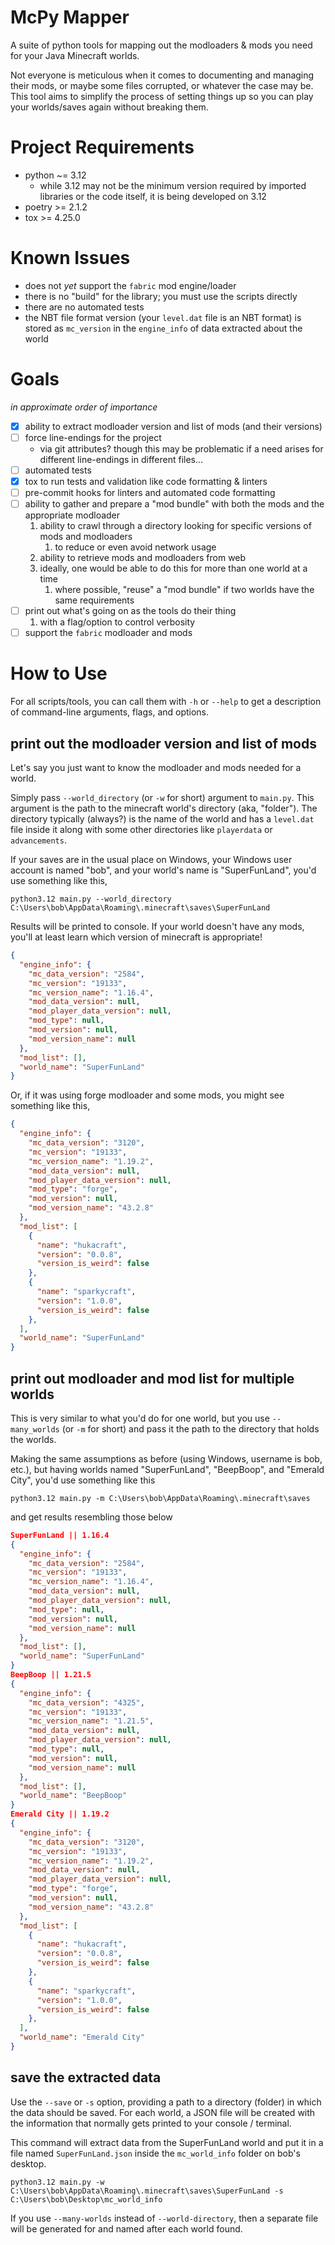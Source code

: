 # McPy Mapper
A suite of python tools for mapping out the modloaders & mods you need for your Java Minecraft worlds.

Not everyone is meticulous when it comes to documenting and managing their mods, or maybe some files corrupted, or whatever the case may be.
This tool aims to simplify the process of setting things up so you can play your worlds/saves again without breaking them.

# Project Requirements
- python ~= 3.12
  - while 3.12 may not be the minimum version required by imported libraries or the code itself, it is being developed on 3.12
- poetry >= 2.1.2
- tox >= 4.25.0

# Known Issues
- does not _yet_ support the `fabric` mod engine/loader
- there is no "build" for the library; you must use the scripts directly
- there are no automated tests
- the NBT file format version (your `level.dat` file is an NBT format) is stored as `mc_version` in the `engine_info` of data extracted about the world

# Goals
_in approximate order of importance_

- [x] ability to extract modloader version and list of mods (and their versions)
- [ ] force line-endings for the project
  - via git attributes? though this may be problematic if a need arises for different line-endings in different files...
- [ ] automated tests
- [x] tox to run tests and validation like code formatting & linters
- [ ] pre-commit hooks for linters and automated code formatting
- [ ] ability to gather and prepare a "mod bundle" with both the mods and the appropriate modloader 
   1. ability to crawl through a directory looking for specific versions of mods and modloaders 
      1. to reduce or even avoid network usage
   2. ability to retrieve mods and modloaders from web
   3. ideally, one would be able to do this for more than one world at a time
      1. where possible, "reuse" a "mod bundle" if two worlds have the same requirements 
- [ ] print out what's going on as the tools do their thing
   1. with a flag/option to control verbosity
- [ ] support the `fabric` modloader and mods

# How to Use
For all scripts/tools, you can call them with `-h` or `--help` to get a description of command-line arguments, flags, and options.

## print out the modloader version and list of mods
Let's say you just want to know the modloader and mods needed for a world.

Simply pass `--world_directory` (or `-w` for short) argument to `main.py`.
This argument is the path to the minecraft world's directory (aka, "folder").
The directory typically (always?) is the name of the world and has a `level.dat` file inside it along with some other directories like `playerdata` or `advancements`.

If your saves are in the usual place on Windows, 
your Windows user account is named "bob", 
and your world's name is "SuperFunLand",
you'd use something like this,
```shell
python3.12 main.py --world_directory C:\Users\bob\AppData\Roaming\.minecraft\saves\SuperFunLand
```

Results will be printed to console.
If your world doesn't have any mods, you'll at least learn which version of minecraft is appropriate!
```json lines
{
  "engine_info": {
    "mc_data_version": "2584",
    "mc_version": "19133",
    "mc_version_name": "1.16.4",
    "mod_data_version": null,
    "mod_player_data_version": null,
    "mod_type": null,
    "mod_version": null,
    "mod_version_name": null
  },
  "mod_list": [],
  "world_name": "SuperFunLand"
}
```

Or, if it was using forge modloader and some mods, you might see something like this,
```json lines
{
  "engine_info": {
    "mc_data_version": "3120",
    "mc_version": "19133",
    "mc_version_name": "1.19.2",
    "mod_data_version": null,
    "mod_player_data_version": null,
    "mod_type": "forge",
    "mod_version": null,
    "mod_version_name": "43.2.8"
  },
  "mod_list": [
    {
      "name": "hukacraft",
      "version": "0.0.8",
      "version_is_weird": false
    },
    {
      "name": "sparkycraft",
      "version": "1.0.0",
      "version_is_weird": false
    },
  ],
  "world_name": "SuperFunLand"
}
```

## print out modloader and mod list for multiple worlds
This is very similar to what you'd do for one world, but you use `--many_worlds` (or `-m` for short)
and pass it the path to the directory that holds the worlds.

Making the same assumptions as before (using Windows, username is bob, etc.),
but having worlds named "SuperFunLand", "BeepBoop", and "Emerald City",
you'd use something like this
```shell
python3.12 main.py -m C:\Users\bob\AppData\Roaming\.minecraft\saves
```
and get results resembling those below
```json lines
SuperFunLand || 1.16.4
{
  "engine_info": {
    "mc_data_version": "2584",
    "mc_version": "19133",
    "mc_version_name": "1.16.4",
    "mod_data_version": null,
    "mod_player_data_version": null,
    "mod_type": null,
    "mod_version": null,
    "mod_version_name": null
  },
  "mod_list": [],
  "world_name": "SuperFunLand"
}
BeepBoop || 1.21.5
{
  "engine_info": {
    "mc_data_version": "4325",
    "mc_version": "19133",
    "mc_version_name": "1.21.5",
    "mod_data_version": null,
    "mod_player_data_version": null,
    "mod_type": null,
    "mod_version": null,
    "mod_version_name": null
  },
  "mod_list": [],
  "world_name": "BeepBoop"
}
Emerald City || 1.19.2
{
  "engine_info": {
    "mc_data_version": "3120",
    "mc_version": "19133",
    "mc_version_name": "1.19.2",
    "mod_data_version": null,
    "mod_player_data_version": null,
    "mod_type": "forge",
    "mod_version": null,
    "mod_version_name": "43.2.8"
  },
  "mod_list": [
    {
      "name": "hukacraft",
      "version": "0.0.8",
      "version_is_weird": false
    },
    {
      "name": "sparkycraft",
      "version": "1.0.0",
      "version_is_weird": false
    },
  ],
  "world_name": "Emerald City"
}
```

## save the extracted data
Use the `--save` or `-s` option, providing a path to a directory (folder) in which the data should be saved.
For each world, a JSON file will be created with the information that normally gets printed to your console / terminal.

This command will extract data from the SuperFunLand world and put it in a file named `SuperFunLand.json` inside the `mc_world_info` folder on bob's desktop.
```shell
python3.12 main.py -w C:\Users\bob\AppData\Roaming\.minecraft\saves\SuperFunLand -s C:\Users\bob\Desktop\mc_world_info
```

If you use `--many-worlds` instead of `--world-directory`, then a separate file will be generated for and named after each world found.
